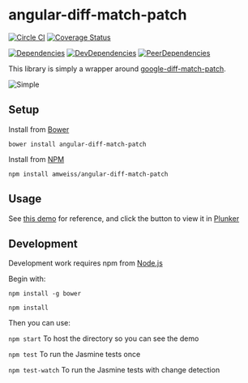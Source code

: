 angular-diff-match-patch
========================
[![Circle CI](https://circleci.com/gh/amweiss/angular-diff-match-patch.svg?style=svg)](https://circleci.com/gh/amweiss/angular-diff-match-patch) [![Coverage Status](https://coveralls.io/repos/amweiss/angular-diff-match-patch/badge.png)](https://coveralls.io/r/amweiss/angular-diff-match-patch)

[![Dependencies](https://david-dm.org/amweiss/angular-diff-match-patch.svg)](https://david-dm.org/amweiss/angular-diff-match-patch/#info=dependencies&view=table) [![DevDependencies](https://david-dm.org/amweiss/angular-diff-match-patch/dev-status.svg)](https://david-dm.org/amweiss/angular-diff-match-patch/#info=devDependencies&view=table) [![PeerDependencies](https://david-dm.org/amweiss/angular-diff-match-patch/peer-status.svg)](https://david-dm.org/amweiss/angular-diff-match-patch/#info=peerDependencies&view=table)

This library is simply a wrapper around [google-diff-match-patch](https://code.google.com/p/google-diff-match-patch/).

![Simple](http://i.imgur.com/C0khxFO.png)

Setup
-----

Install from [Bower](http://bower.io/)

`bower install angular-diff-match-patch`

Install from [NPM](http://npmjs.com)

`npm install amweiss/angular-diff-match-patch`

Usage
-----

See [this demo](http://amweiss.github.io/angular-diff-match-patch/) for reference, and click the button to view it in [Plunker](http://plnkr.co/)

Development
-----

Development work requires npm from [Node.js](http://nodejs.org/)

Begin with:

`npm install -g bower`

`npm install`

Then you can use:

`npm start` To host the directory so you can see the demo

`npm test` To run the Jasmine tests once

`npm test-watch` To run the Jasmine tests with change detection

